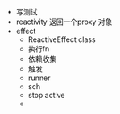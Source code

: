 - 写测试
- reactivity  返回一个proxy 对象
- effect
	- ReactiveEffect class
	- 执行fn
	- 依赖收集
	- 触发
	- runner
	- sch
	- stop active
	- 